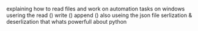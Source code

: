  explaining how to read files and work on automation tasks on windows usering the read () write () append () also useing the json file serlization & deserlization that whats powerfull about python 
